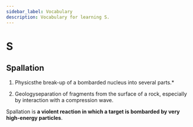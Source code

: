 ```yaml
---
sidebar_label: Vocabulary
description: Vocabulary for learning S.
---
```


# S

## Spallation 

1. Physicsthe break-up of a bombarded nucleus into several parts.*   

2. Geologyseparation of fragments from the surface of a rock, especially by interaction with a compression wave.

Spallation is **a violent reaction in which a target is bombarded by very high-energy particles**.